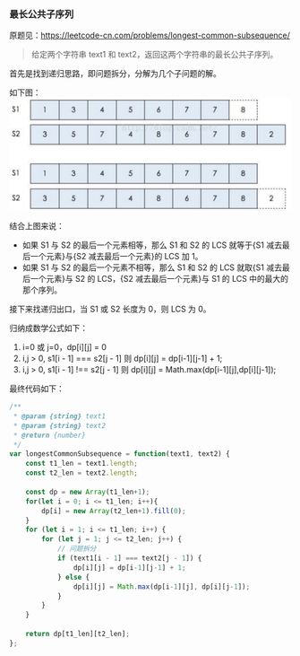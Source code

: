 ### 最长公共子序列
原题见：https://leetcode-cn.com/problems/longest-common-subsequence/

> 给定两个字符串 text1 和 text2，返回这两个字符串的最长公共子序列。

首先是找到递归思路，即问题拆分，分解为几个子问题的解。

如下图：
![lcs](https://raw.githubusercontent.com/JTangming/algorithms/master/assets/algorithm/dp-recursive/lcs.jpg)

结合上图来说：
- 如果 S1 与 S2 的最后一个元素相等，那么 S1 和 S2 的 LCS 就等于{S1 减去最后一个元素}与{S2 减去最后一个元素}的 LCS 加 1。
- 如果 S1 与 S2 的最后一个元素不相等，那么 S1 和 S2 的 LCS 就取{S1 减去最后一个元素}与 S2 的 LCS，{S2 减去最后一个元素}与 S1 的 LCS 中的最大的那个序列。

接下来找递归出口，当 S1 或 S2 长度为 0，则 LCS 为 0。

归纳成数学公式如下：
1. i=0 或 j=0，dp[i][j] = 0
2. i,j > 0, s1[i - 1] === s2[j - 1] 则 dp[i][j] = dp[i-1][j-1] + 1;
3. i,j > 0, s1[i - 1] !== s2[j - 1] 则 dp[i][j] = Math.max(dp[i-1][j],dp[i][j-1]);

最终代码如下：
```js
/**
 * @param {string} text1
 * @param {string} text2
 * @return {number}
 */
var longestCommonSubsequence = function(text1, text2) {
    const t1_len = text1.length;
    const t2_len = text2.length;
 
    const dp = new Array(t1_len+1);
    for(let i = 0; i <= t1_len; i++){
        dp[i] = new Array(t2_len+1).fill(0);
    }
    for (let i = 1; i <= t1_len; i++) {
        for (let j = 1; j <= t2_len; j++) {
            // 问题拆分
            if (text1[i - 1] === text2[j - 1]) {
                dp[i][j] = dp[i-1][j-1] + 1;
            } else {
                dp[i][j] = Math.max(dp[i-1][j], dp[i][j-1]);
            }
        }
    }

    return dp[t1_len][t2_len];
};
```